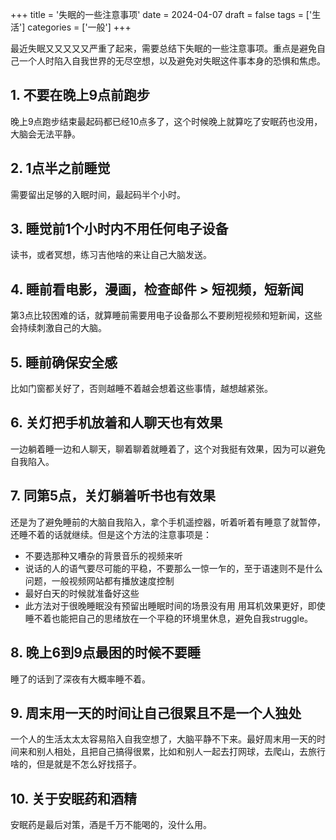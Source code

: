 +++
title = '失眠的一些注意事项'
date = 2024-04-07
draft = false
tags = ['生活']
categories = ['一般']
+++

最近失眠又又又又又严重了起来，需要总结下失眠的一些注意事项。重点是避免自己一个人时陷入自我世界的无尽空想，以及避免对失眠这件事本身的恐惧和焦虑。
<!--more-->

## 1. 不要在晚上9点前跑步
晚上9点跑步结束最起码都已经10点多了，这个时候晚上就算吃了安眠药也没用，大脑会无法平静。

## 2. 1点半之前睡觉
需要留出足够的入眠时间，最起码半个小时。

## 3. 睡觉前1个小时内不用任何电子设备
读书，或者冥想，练习吉他啥的来让自己大脑发送。

## 4. 睡前看电影，漫画，检查邮件 > 短视频，短新闻
第3点比较困难的话，就算睡前需要用电子设备那么不要刷短视频和短新闻，这些会持续刺激自己的大脑。

## 5. 睡前确保安全感
比如门窗都关好了，否则越睡不着越会想着这些事情，越想越紧张。

## 6. 关灯把手机放着和人聊天也有效果
一边躺着睡一边和人聊天，聊着聊着就睡着了，这个对我挺有效果，因为可以避免自我陷入。

## 7. 同第5点，关灯躺着听书也有效果
还是为了避免睡前的大脑自我陷入，拿个手机遥控器，听着听着有睡意了就暂停，还睡不着的话就继续。但是这个方法的注意事项是：
- 不要选那种又嘈杂的背景音乐的视频来听
- 说话的人的语气要尽可能的平稳，不要那么一惊一乍的，至于语速则不是什么问题，一般视频网站都有播放速度控制
- 最好白天的时候就准备好这些
- 此方法对于很晚睡眠没有预留出睡眠时间的场景没有用
用耳机效果更好，即使睡不着也能把自己的思绪放在一个平稳的环境里休息，避免自我struggle。

## 8. 晚上6到9点最困的时候不要睡
睡了的话到了深夜有大概率睡不着。

## 9. 周末用一天的时间让自己很累且不是一个人独处
一个人的生活太太太容易陷入自我空想了，大脑平静不下来。最好周末用一天的时间来和别人相处，且把自己搞得很累，比如和别人一起去打网球，去爬山，去旅行啥的，但是就是不怎么好找搭子。

## 10. 关于安眠药和酒精
安眠药是最后对策，酒是千万不能喝的，没什么用。